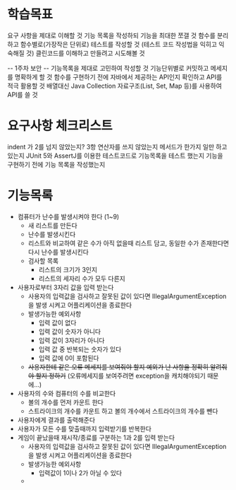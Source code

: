 # 학습목표
요구 사항을 제대로 이해할 것
기능 목록을 작성하되 기능을 최대한 쪼갤 것
함수를 분리하고 함수별로(가장작은 단위로) 테스트를 작성할 것
(테스트 코드 작성법을 익히고 익숙해질 것)
클린코드를 이해하고 만들려고 시도해볼 것

-- 1주차 보안 --
기능목록을 제대로 고민하여 작성할 것
기능단위별로 커밋하고 메세지를 명확하게 할 것
함수를 구현하기 전에 자바에서 제공하는 API인지 확인하고 API를 적극 활용할 것
배열대신 Java Collection 자료구조(List, Set, Map 등)를 사용하여 API를 쓸 것

# 요구사항 체크리스트
indent 가 2를 넘지 않았는지?
3항 연산자를 쓰지 않았는지
메서드가 한가지 일만 하고 있는지
JUnit 5와 AssertJ를 이용한 테스트코드로 기능목록을 테스트 했는지
기능을 구현하기 전에 기능 목록을 작성했는지


# 기능목록
* 컴퓨터가 난수를 발생시켜야 한다 (1~9)
  - 새 리스트를 만든다
  - 난수를 발생시킨다
  - 리스트와 비교하여 같은 수가 아직 없을때 리스트 담고, 동일한 수가 존재한다면 다시 난수를 발생시킨다
  - 검사할 목록
    + 리스트의 크기가 3인지
    + 리스트의 세자리 수가 모두 다른지
* 사용자로부터 3자리 값을 입력 받는다
  - 사용자의 입력값을 검사하고 잘못된 값이 있다면 IllegalArgumentException을 발생 시켜고 어플리케이션을 종료한다
  - 발생가능한 예외사항
    + 입력 값이 없다
    + 입력 값이 숫자가 아니다
    + 입력 값이 3자리가 아니다
    + 입력 값 중 반복되는 숫자가 있다
    + 입력 값에 0이 포함된다
  - ~~사용자한테 같은 오류 메세지를 보여줘야 할지 예외가 난 사항을 정확히 알려줘야 할지 정하기~~ (오류메세지를 보여주려면 exception을 캐치해야되기 때문에...)
* 사용자의 수와 컴퓨터의 수를 비교한다 
  - 볼의 개수를 먼저 카운트 한다
  - 스트라이크의 개수를 카운트 하고 볼의 개수에서 스트라이크의 개수를 뺀다
* 사용자에게 결과를 출력해준다
* 사용자가 모든 수를 맞출때까지 입력받기를 반복한다
* 게임이 끝났을때 재시작/종료를 구분하는 1과 2를 입력 받는다
  - 사용자의 입력값을 검사하고 잘못된 값이 있다면 IllegalArgumentException을 발생 시켜고 어플리케이션을 종료한다
  - 발생가능한 예외사항
    + 입력값이 1이나 2가 아닐 수 있다
  -
